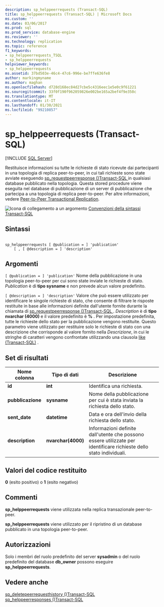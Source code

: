 ```yaml
---
description: sp_helppeerrequests (Transact-SQL)
title: sp_helppeerrequests (Transact-SQL) | Microsoft Docs
ms.custom: ''
ms.date: 03/06/2017
ms.prod: sql
ms.prod_service: database-engine
ms.reviewer: ''
ms.technology: replication
ms.topic: reference
f1_keywords:
- sp_helppeerrequests_TSQL
- sp_helppeerrequests
helpviewer_keywords:
- sp_helppeerrequests
ms.assetid: 37bd503e-46c4-47c6-996e-be7ffe636fe8
author: markingmyname
ms.author: maghan
ms.openlocfilehash: d728d168ec84d27cbe5c4316eec1e5e0c9f61221
ms.sourcegitcommit: 33f0f190f962059826e002be165a2bef4f9e350c
ms.translationtype: MT
ms.contentlocale: it-IT
ms.lasthandoff: 01/30/2021
ms.locfileid: "99210857"
---
```

# <a name="sp_helppeerrequests-transact-sql"></a>sp_helppeerrequests (Transact-SQL)
[!INCLUDE [SQL Server](../../includes/applies-to-version/sqlserver.md)]

  Restituisce informazioni su tutte le richieste di stato ricevute dai partecipanti in una topologia di replica peer-to-peer, in cui tali richieste sono state avviate eseguendo [sp_requestpeerresponse &#40;&#41;Transact-SQL ](../../relational-databases/system-stored-procedures/sp-requestpeerresponse-transact-sql.md) in qualsiasi database pubblicato nella topologia. Questa stored procedure viene eseguita nel database di pubblicazione di un server di pubblicazione che partecipa a una topologia di replica peer-to-peer. Per altre informazioni, vedere [Peer-to-Peer Transactional Replication](../../relational-databases/replication/transactional/peer-to-peer-transactional-replication.md).  
  
 ![Icona di collegamento a un argomento](../../database-engine/configure-windows/media/topic-link.gif "Icona di collegamento a un argomento") [Convenzioni della sintassi Transact-SQL](../../t-sql/language-elements/transact-sql-syntax-conventions-transact-sql.md)  
  
## <a name="syntax"></a>Sintassi  
  
```  
  
sp_helppeerrequests [ @publication = ] 'publication'  
    [ , [ @description = ] 'description'  
```  
  
## <a name="arguments"></a>Argomenti  
`[ @publication = ] 'publication'` Nome della pubblicazione in una topologia peer-to-peer per cui sono state inviate le richieste di stato. *Publication* è di **tipo sysname** e non prevede alcun valore predefinito.  
  
`[ @description = ] 'description'` Valore che può essere utilizzato per identificare le singole richieste di stato, che consente di filtrare le risposte restituite in base alle informazioni definite dall'utente fornite durante la chiamata di [sp_requestpeerresponse &#40;&#41;Transact-SQL ](../../relational-databases/system-stored-procedures/sp-requestpeerresponse-transact-sql.md). *Description* è di **tipo nvarchar (4000)** e il valore predefinito è **%** . Per impostazione predefinita, tutte le richieste dello stato per la pubblicazione vengono restituite. Questo parametro viene utilizzato per restituire solo le richieste di stato con una descrizione che corrisponde al valore fornito nella *Descrizione*, in cui le stringhe di caratteri vengono confrontate utilizzando una clausola [like &#40;Transact-SQL&#41;](../../t-sql/language-elements/like-transact-sql.md) .  
  
## <a name="result-sets"></a>Set di risultati  
  
|Nome colonna|Tipo di dati|Descrizione|  
|-----------------|---------------|-----------------|  
|**id**|**int**|Identifica una richiesta.|  
|**pubblicazione**|**sysname**|Nome della pubblicazione per cui è stata inviata la richiesta dello stato.|  
|**sent_date**|**datetime**|Data e ora dell'invio della richiesta dello stato.|  
|**description**|**nvarchar(4000)**|Informazioni definite dall'utente che possono essere utilizzate per identificare richieste dello stato individuali.|  
  
## <a name="return-code-values"></a>Valori del codice restituito  
 **0** (esito positivo) o **1** (esito negativo)  
  
## <a name="remarks"></a>Commenti  
 **sp_helppeerrequests** viene utilizzata nella replica transazionale peer-to-peer.  
  
 **sp_helppeerrequests** viene utilizzato per il ripristino di un database pubblicato in una topologia peer-to-peer.  
  
## <a name="permissions"></a>Autorizzazioni  
 Solo i membri del ruolo predefinito del server **sysadmin** o del ruolo predefinito del database **db_owner** possono eseguire **sp_helppeerrequests**.  
  
## <a name="see-also"></a>Vedere anche  
 [sp_deletepeerrequesthistory &#40;&#41;Transact-SQL ](../../relational-databases/system-stored-procedures/sp-deletepeerrequesthistory-transact-sql.md)   
 [sp_helppeerresponses &#40;&#41;Transact-SQL ](../../relational-databases/system-stored-procedures/sp-helppeerresponses-transact-sql.md)  
  
  
